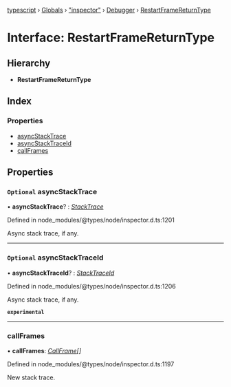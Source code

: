 [typescript](../README.md) › [Globals](../globals.md) › ["inspector"](../modules/_inspector_.md) › [Debugger](../modules/_inspector_.debugger.md) › [RestartFrameReturnType](_inspector_.debugger.restartframereturntype.md)

# Interface: RestartFrameReturnType

## Hierarchy

* **RestartFrameReturnType**

## Index

### Properties

* [asyncStackTrace](_inspector_.debugger.restartframereturntype.md#optional-asyncstacktrace)
* [asyncStackTraceId](_inspector_.debugger.restartframereturntype.md#optional-asyncstacktraceid)
* [callFrames](_inspector_.debugger.restartframereturntype.md#callframes)

## Properties

### `Optional` asyncStackTrace

• **asyncStackTrace**? : *[StackTrace](_inspector_.runtime.stacktrace.md)*

Defined in node_modules/@types/node/inspector.d.ts:1201

Async stack trace, if any.

___

### `Optional` asyncStackTraceId

• **asyncStackTraceId**? : *[StackTraceId](_inspector_.runtime.stacktraceid.md)*

Defined in node_modules/@types/node/inspector.d.ts:1206

Async stack trace, if any.

**`experimental`** 

___

###  callFrames

• **callFrames**: *[CallFrame](_inspector_.debugger.callframe.md)[]*

Defined in node_modules/@types/node/inspector.d.ts:1197

New stack trace.
